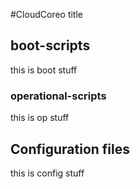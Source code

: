#CloudCoreo
title
## boot-scripts
this is boot stuff
### operational-scripts
this is op stuff
## Configuration files
this is config stuff